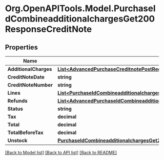 # Org.OpenAPITools.Model.PurchaseIdCombineadditionalchargesGet200ResponseCreditNote

## Properties

Name | Type | Description | Notes
------------ | ------------- | ------------- | -------------
**AdditionalCharges** | [**List&lt;AdvancedPurchaseCreditnotePostRequestAdditionalChargesInner&gt;**](AdvancedPurchaseCreditnotePostRequestAdditionalChargesInner.md) |  | [optional] 
**CreditNoteDate** | **string** |  | [optional] 
**CreditNoteNumber** | **string** |  | [optional] 
**Lines** | [**List&lt;PurchaseIdCombineadditionalchargesGet200ResponseCreditNoteLinesInner&gt;**](PurchaseIdCombineadditionalchargesGet200ResponseCreditNoteLinesInner.md) |  | [optional] 
**Refunds** | [**List&lt;AdvancedPurchaseIdCombineadditionalchargesGet200ResponseInvoiceInnerPaymentsInner&gt;**](AdvancedPurchaseIdCombineadditionalchargesGet200ResponseInvoiceInnerPaymentsInner.md) |  | [optional] 
**Status** | **string** |  | [optional] 
**Tax** | **decimal** |  | [optional] 
**Total** | **decimal** |  | [optional] 
**TotalBeforeTax** | **decimal** |  | [optional] 
**Unstock** | [**PurchaseIdCombineadditionalchargesGet200ResponseCreditNoteUnstock**](PurchaseIdCombineadditionalchargesGet200ResponseCreditNoteUnstock.md) |  | [optional] 

[[Back to Model list]](../README.md#documentation-for-models) [[Back to API list]](../README.md#documentation-for-api-endpoints) [[Back to README]](../README.md)

